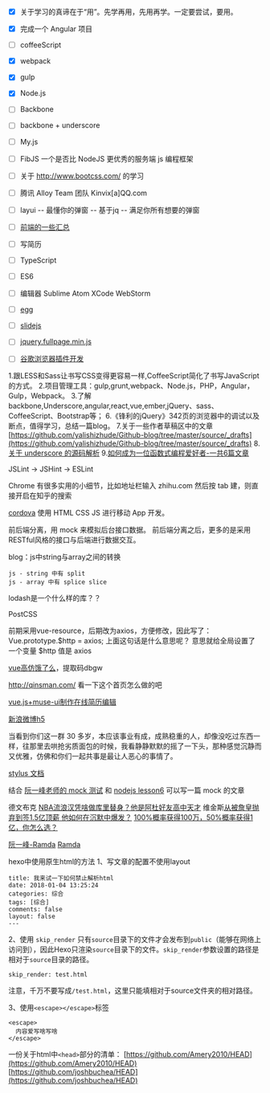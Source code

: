 
- [x] 关于学习的真谛在于“用”。先学再用，先用再学。一定要尝试，要用。
- [x] 完成一个 Angular 项目
- [ ] coffeeScript
- [x] webpack
- [x] gulp
- [x] Node.js
- [ ] Backbone
- [ ] backbone + underscore
- [ ] My.js
- [ ] FibJS 一个是否比 NodeJS 更优秀的服务端 js 编程框架
- [ ] 关于 http://www.bootcss.com/ 的学习
- [ ] 腾讯 Alloy Team 团队 Kinvix[a]QQ.com
- [ ] layui -- 最懂你的弹窗 -- 基于jq -- 满足你所有想要的弹窗
- [ ] [前端的一些汇总](https://github.com/helloqingfeng)
- [ ] 写简历
- [ ] TypeScript
- [ ] ES6
- [ ] 编辑器 Sublime Atom XCode WebStorm
- [ ] [egg](https://egghead.io/)
- [ ] [slidejs](http://slidesjs.com/)
- [ ] [jquery.fullpage.min.js](http://www.dowebok.com/demo/2014/77/)
- [ ] [谷歌浏览器插件开发](http://open.chrome.360.cn/extension_dev/overview.html)


1.跟LESS和Sass让书写CSS变得更容易一样,CoffeeScript简化了书写JavaScript的方式。
2.项目管理工具：gulp,grunt,webpack、Node.js，PHP，Angular，Gulp，Webpack。
3.了解backbone,Underscore,angular,react,vue,ember,jQuery、sass、CoffeeScript、Bootstrap等；
6.《锋利的jQuery》342页的浏览器中的调试以及断点，值得学习，总结一篇blog。
7.关于一些作者草稿区中的文章[https://github.com/yalishizhude/Github-blog/tree/master/source/_drafts](https://github.com/yalishizhude/Github-blog/tree/master/source/_drafts)
8.[关于 underscore 的源码解析](http://www.cnblogs.com/shytong/p/5901753.html)
9.[如何成为一位函数式编程爱好者-一共6篇文章](http://www.w3cplus.com/javascript/so-you-want-to-be-a-functional-programmer-part-2.html)


JSLint -> JSHint -> ESLint


Chrome 有很多实用的小细节，比如地址栏输入 zhihu.com 然后按 tab 建，则直接开启在知乎的搜索

[cordova](http://cordova.axuer.com/#getstarted) 使用 HTML CSS JS 进行移动 App 开发。

前后端分离，用 mock 来模拟后台接口数据。
前后端分离之后，更多的是采用RESTful风格的接口与后端进行数据交互。



blog：js中string与array之间的转换
```
js - string 中有 split
js - array 中有 splice slice
```



lodash是一个什么样的库？？

PostCSS


前期采用vue-resource，后期改为axios，方便修改，因此写了：Vue.prototype.$http = axios;
上面这句话是什么意思呢？
意思就给全局设置了一个变量 $http 值是 axios

[vue高仿饿了么](https://pan.baidu.com/s/1dE2kCX7)，提取码dbgw

http://qinsman.com/
看一下这个首页怎么做的吧

[vue.js+muse-ui制作在线简历编辑](http://blog.csdn.net/YIDBoy/article/details/62045406)

[新浪微博h5](https://github.com/djyde/sinatine)



当看到你们这一群 30 多岁，本应该事业有成，成熟稳重的人，却像没吃过东西一样，往那里去哄抢劣质面包的时候，我看静静默默的摇了一下头，那种感觉沉静而又优雅，仿佛和你们一起共事是最让人恶心的事情了。

[stylus 文档](http://www.zhangxinxu.com/jq/stylus/)


结合 [阮一峰老师的 mock 测试](http://www.ruanyifeng.com/blog/2015/12/a-mocha-tutorial-of-examples.html) 和 [nodejs lesson6](https://github.com/alsotang/node-lessons/tree/master/lesson6) 可以写一篇 mock 的文章

德文布克
[NBA流浪汉凭啥做库里替身？他是阿杜好友高中天才](https://view.inews.qq.com/a/NBA2017120702150503)
维金斯[从被詹皇抛弃到签1.5亿顶薪 他如何在沉默中爆发？](https://view.inews.qq.com/a/NBA2017120701184805)
[100%概率获得100万，50%概率获得1亿，你怎么选？](https://view.inews.qq.com/a/20171207A04K3A00)

[阮一峰-Ramda](http://www.ruanyifeng.com/blog/2017/03/ramda.html)
[Ramda](http://ramdajs.com/)

hexo中使用原生html的方法
1、写文章的配置不使用layout
```
title: 我来试一下如何禁止解析html
date: 2018-01-04 13:25:24
categories: 综合
tags: [综合]
comments: false
layout: false
---
```

2、使用 `skip_render`
只有`source`目录下的文件才会发布到`public`（能够在网络上访问到），因此Hexo只渲染`source`目录下的文件。`skip_render`参数设置的路径是相对于`source`目录的路径。
```
skip_render: test.html
```
注意，千万不要写成`/test.html`，这里只能填相对于source文件夹的相对路径。

3、使用`<escape></escape>`标签
```
<escape>
  内容爱写啥写啥
</escape>
```


一份关于html中`<head>`部分的清单：
[https://github.com/Amery2010/HEAD](https://github.com/Amery2010/HEAD)
[https://github.com/joshbuchea/HEAD](https://github.com/joshbuchea/HEAD)

